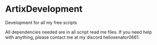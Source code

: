 # ArtixDevelopment
Development for all my free scripts

All dependencies needed are in all script read me files.  If you need help with anything, please contact me at my discord helioxenator0661.
